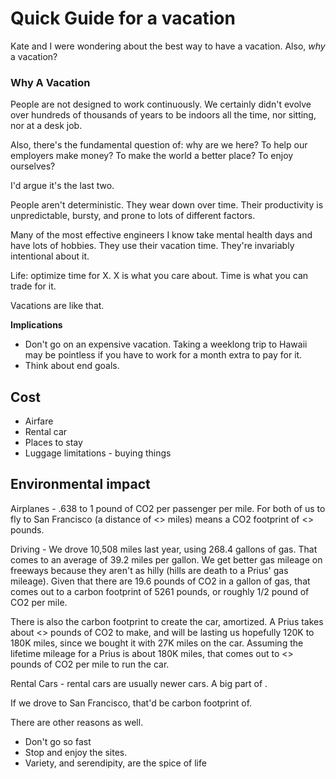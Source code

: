 # Quick Guide for a vacation

Kate and I were wondering about the best way to have a vacation. Also, *why* a vacation?

### Why A Vacation

People are not designed to work continuously. We certainly didn't evolve over hundreds of thousands of years to be indoors all the time, nor sitting, nor at a desk job.

Also, there's the fundamental question of: why are we here? To help our employers make money? To make the world a better place? To enjoy ourselves?

I'd argue it's the last two.

People aren't deterministic. They wear down over time. Their productivity is unpredictable, bursty, and prone to lots of different factors.

Many of the most effective engineers I know take mental health days and have lots of hobbies. They use their vacation time. They're invariably intentional about it.

Life: optimize time for X. X is what you care about. Time is what you can trade for it.

Vacations are like that.

**Implications**

* Don't go on an expensive vacation. Taking a weeklong trip to Hawaii may be pointless if you have to work for a month extra to pay for it.
* Think about end goals. 



## Cost

* Airfare
* Rental car
* Places to stay
* Luggage limitations - buying things


## Environmental impact

Airplanes - .638 to 1 pound of CO2 per passenger per mile. For both of us to fly to San Francisco (a distance of <> miles) means a CO2 footprint of <> pounds.

Driving - We drove 10,508 miles last year, using 268.4 gallons of gas. That comes to an average of 39.2 miles per gallon. We get better gas mileage on freeways because they aren't as hilly (hills are death to a Prius' gas mileage). Given that there are 19.6 pounds of CO2 in a gallon of gas, that comes out to a carbon footprint of 5261 pounds, or roughly 1/2 pound of CO2 per mile.

There is also the carbon footprint to create the car, amortized. A Prius takes about <> pounds of CO2 to make, and will be lasting us hopefully 120K to 180K miles, since we bought it with 27K miles on the car. Assuming the lifetime mileage for a Prius is about 180K miles, that comes out to <> pounds of CO2 per mile to run the car.

Rental Cars - rental cars are usually newer cars. A big part of .

If we drove to San Francisco, that'd be carbon footprint of.

There are other reasons as well.


* Don't go so fast
* Stop and enjoy the sites.
* Variety, and serendipity, are the spice of life


